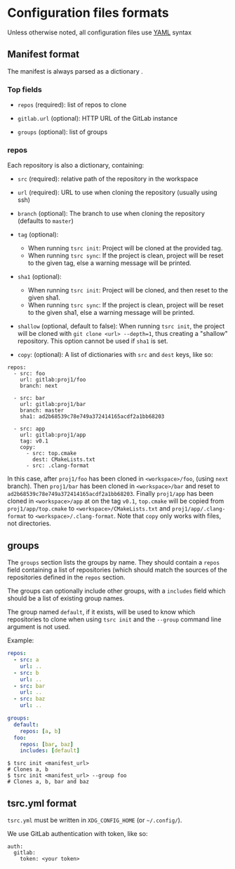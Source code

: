 # Configuration files formats

Unless otherwise noted, all configuration files use [YAML](http://www.yaml.org/)
syntax

## Manifest format

The manifest is always parsed as a dictionary .

### Top fields


* `repos` (required): list of repos to clone

* `gitlab.url` (optional): HTTP URL of the GitLab instance

* `groups` (optional): list of groups

### repos

Each repository is also a dictionary, containing:

* `src` (required): relative path of the repository in the workspace
* `url` (required): URL to use when cloning the repository (usually using ssh)
* `branch` (optional): The branch to use when cloning the repository (defaults
  to `master`)
* `tag` (optional):
    * When running `tsrc init`: Project will be cloned at the provided tag.
    * When running `tsrc sync`:  If the project is clean, project will be reset
        to the given tag, else a warning message will be printed.
* `sha1` (optional):
    * When running `tsrc init`: Project will be cloned, and then reset to the given sha1.
    * When running `tsrc sync`:  If the project is clean, project will be reset
        to the given sha1, else a warning message will be printed.
* `shallow` (optional, default to false): When running `tsrc init`, the project will be cloned with `git clone <url> --depth=1`, thus creating a "shallow" repository. This option cannot be used if `sha1` is set.

* `copy`: (optional): A list of dictionaries with `src` and `dest` keys, like so:


```
repos:
  - src: foo
    url: gitlab:proj1/foo
    branch: next

  - src: bar
    url: gitlab:proj1/bar
    branch: master
    sha1: ad2b68539c78e749a372414165acdf2a1bb68203

  - src: app
    url: gitlab:proj1/app
    tag: v0.1
    copy:
      - src: top.cmake
        dest: CMakeLists.txt
      - src: .clang-format
```

In this case, after `proj1/foo` has been cloned in `<workspace>/foo`,
(using `next` branch). Then `proj1/bar` has been cloned in `<workspace>/bar`
and reset to `ad2b68539c78e749a372414165acdf2a1bb68203`. Finally `proj1/app`
has been cloned in `<workspace>/app` at on the tag `v0.1`, `top.cmake` will be
copied from `proj1/app/top.cmake` to `<workspace>/CMakeLists.txt` and
`proj1/app/.clang-format` to `<workspace>/.clang-format`.
Note that `copy` only works with files, not directories.

## groups

The `groups` section lists the groups by name. They should contain a `repos` field
containing a list of repositories (which should match the sources of the repositories
defined in the `repos`  section.

The groups can optionally include other groups, with a `includes` field which should be
a list of existing group names.

The group named `default`, if it exists, will be used to know which repositories to clone
when using `tsrc init` and the `--group` command line argument is not used.

Example:

```yaml
repos:
  - src: a
    url: ..
  - src: b
    url: ..
  - src: bar
    url: ..
  - src: baz
    url: ..

groups:
  default:
    repos: [a, b]
  foo:
    repos: [bar, baz]
    includes: [default]
```

```console
$ tsrc init <manifest_url>
# Clones a, b
$ tsrc init <manifest_url> --group foo
# Clones a, b, bar and baz
```





## tsrc.yml format

`tsrc.yml` must be written in `XDG_CONFIG_HOME` (or `~/.config/`).

We use GitLab authentication with token, like so:

```
auth:
  gitlab:
    token: <your token>
```

